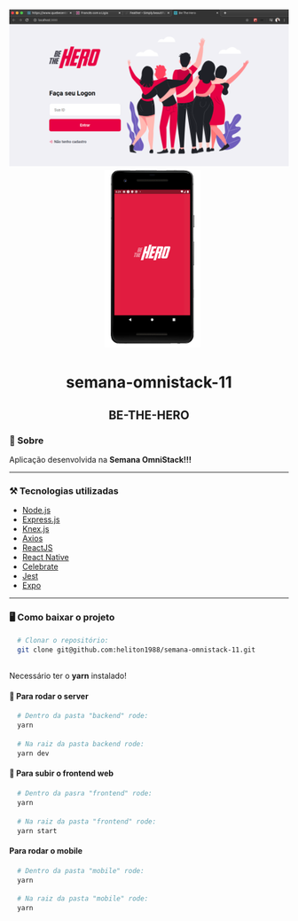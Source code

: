 <h1 align="center">
  <img alt="beTheHero" src=".github/logo.png" width="600px"  />
    &nbsp;
  <img alt="bethehero mobile" src=".github/phone.png" height="320px" />
</h1>

<h1 align="center"> semana-omnistack-11 </h1>

<h2 align="center">BE-THE-HERO</h2>


### 📃 Sobre 
  
Aplicação desenvolvida na **Semana OmniStack!!!**

---

### ⚒️ Tecnologias utilizadas

- [Node.js](https://nodejs.org/en/) 
- [Express.js](https://expressjs.com/pt-br/)
- [Knex.js](http://knexjs.org/)
- [Axios](https://www.npmjs.com/package/axios)
- [ReactJS](https://pt-br.reactjs.org/)
- [React Native](https://reactnative.dev/)
- [Celebrate](https://www.npmjs.com/package/celebrate)
- [Jest](https://jestjs.io/)
- [Expo](https://expo.io/)

---

### 🖥 Como baixar o projeto

```bash
  # Clonar o repositório:
  git clone git@github.com:heliton1988/semana-omnistack-11.git
  
```

Necessário ter o **yarn** instalado!

#### 🚀 Para rodar o server

```bash
  # Dentro da pasta "backend" rode:
  yarn

  # Na raiz da pasta backend rode:
  yarn dev
```

#### 🚀 Para subir o frontend web


```bash
  # Dentro da pasra "frontend" rode:
  yarn

  # Na raiz da pasta "frontend" rode: 
  yarn start
```

#### Para rodar o mobile

```bash
  # Dentro da pasta "mobile" rode: 
  yarn

  # Na raiz da pasta "mobile" rode: 
  yarn
```
